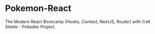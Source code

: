 # Pokemon-React
The Modern React Bootcamp (Hooks, Context, NextJS, Router) with Colt Steele - Pokedex Project.
